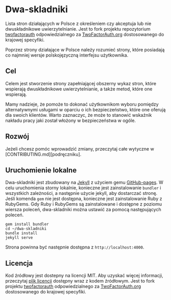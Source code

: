 Dwa-skladniki
=================

Lista stron działających w Polsce z określeniem czy akceptuja lub nie dwuskładnikowe uwierzytelnianie. Jest to fork projektu repozytorium [twofactorauth](https://github.com/2factorauth/twofactorauth) odpowiedzialnego za [TwoFactorAuth.org](https://twofactorauth.org) dostosowanego do krajowej specyfiki.

Poprzez strony działające w Polsce należy rozumieć strony, które posiadają co najmniej wersje polskojęzyczną interfejsu użytkownika.

## Cel

Celem jest stworzenie strony zapełniającej obszerny wykaz stron, które wspierają dwuskładnikowe uwierzytelnianie, a także metod, które one wspierają.

Mamy nadzieje, że pomoże to dokonać użytkownikom wyboru pomiędzy alternatywnymi usługami w oparciu o ich bezpieczeństwo, które
one oferują dla swoich klientów. Warto zaznaczyc, że może to stanowić wskaźnik nakładu pracy jaki został włożony w bezpieczeństwa w ogóle.

## Rozwój

Jeżeli chcesz pomóc wprowadzić zmiany, przeczytaj całe wytyczne w 
[CONTRIBUTING.md][podręczniku].

## Uruchomienie lokalne


Dwa-skladniki jest zbudowany na [Jekyll](https://jekyllrb.com/) z użyciem gemu [GitHub-pages](https://github.com/github/pages-gem).
W celu uruchomienia storny lokalnie, konieczne jest zainstalowanie ``bundler`` i wszystkich zależności, a następnie użycie jekyll, aby dostarczać stronę. Jeśli komenda `gem` nie jest dostępna, konieczne jest zainstalowanie Ruby z RubyGems.
Gdy Ruby i RubyGems są zainstalowane i dostępne z poziomu wiersza poleceń, dwa-skladniki można ustawić za pomocą następujących poleceń.

```
gem install bundler
cd ~/dwa-skladniki
bundle install
jekyll serve
```

Strona powinna być następnie dostępna z `http://localhost:4000`.

## Licencja

Kod źródłowy jest dostepny na licencji MIT. Aby uzyskać więcej informacji, przeczytaj [plik licencji][LICENSE] dostępny wraz z kodem źródłowym. Jest to fork projektu [twofactorauth](https://github.com/2factorauth/twofactorauth) odpowiedzialnego za [TwoFactorAuth.org](https://twofactorauth.org) dostosowanego do krajowej specyfiki.

[contrib]: /CONTRIBUTING.md
[license]: /LICENSE
